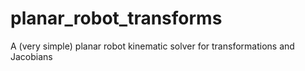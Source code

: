 # planar_robot_transforms
A (very simple) planar robot kinematic solver for transformations and Jacobians
